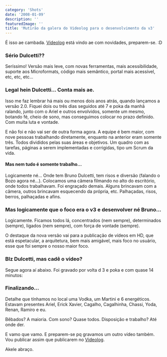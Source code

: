 ```yaml
---
category: 'Shots'
date: '2008-01-09'
description: ''
featuredImage: ''
title: 'Mutirão da galera do Videolog para o desenvolvimento da v3'
---
```


É isso ae cambada. [Videolog](http://www.videolog.tv) está vindo ae com novidades, preparem-se. :D

### Sério Dulcetti??

Seríssimo! Versão mais leve, com novas ferramentas, mais acessibilidade, suporte aos Microformats, código mais semântico, portal mais acessível, etc, etc, etc...

### Legal hein Dulcetti... Conta mais ae.

Isso me faz lembrar há mais ou menos dois anos atrás, quando lançamos a versão 2.0. Fiquei dois ou três dias seguidos até 7 e poka da manhã ralando, junto com o Ariel e outros envolvidos, somente um mesmo, botando fé, cheio de sono, mas conseguimos colocar no prazo definido. Com muita luta e vontade.

E não foi e não vai ser de outra forma agora. A equipe é bem maior, com nove pessoas trabalhando diretamente, enquanto na anterior eram somente três. Todos divididos pelas suas áreas e objetivos. Um quadro com as tarefas, páginas a serem implementadas e corrigidas, tipo um Scrum da vida.

#### Mas nem tudo é somente trabalho...

Logicamente né... Onde tem Bruno Dulcetti, tem risos e diversão (falando o Bozo agora né...). Colocamos uma câmera filmando no alto do escritório, onde todos trabalhavam. Foi engraçado demais. Alguns brincavam com a câmera, outros brincavam esquecendo da própria, etc. Palhaçadas, risos, berros, palhaçadas e afins.

### Mas logicamente que o foco era o v3 e desenvolver né Bruno...

Logicamente. Ficamos todos lá, concentrados (nem sempre), determinados (sempre), ligados (nem sempre), com força de vontade (sempre).

O destaque da nova versão vai para a publicação de vídeos em HD, que está espetacular, a arquitetura, bem mais amigável, mais foco no usuário, esse que foi sempre o nosso maior foco.

### Blz Dulcetti, mas cadê o vídeo?

Segue agora aí abaixo. Foi gravado por volta d 3 e poka e com quase 14 minutos:

<script type="text/javascript">
<!--
	var flashVideolog = new Flash("http://www.videolog.tv/swf/player_externo.swf?prefix=videos&amp;v=50/fe/293516&amp;id_video=293516&amp;", "videolog0005", "515", "416");
	flashVideolog.write();
-->
</script>

### Finalizando...

Detalhe que tínhamos no local uma Vodka, um Martini e 6 energéticos. Estavam presentes Ariel, Erick Xavier, Cagalho, Cagalhinha, Chassi, Yoda, Renan, Ramiro e eu.

Bêbados? A maioria. Com sono? Quase todos. Disposição e trabalho? Até onde der.

E vamo que vamo. E preparem-se pq gravamos um outro vídeo também. Vou publicar assim que publicarem no [Videolog](http://www.videolog.tv).

Akele abraço.
